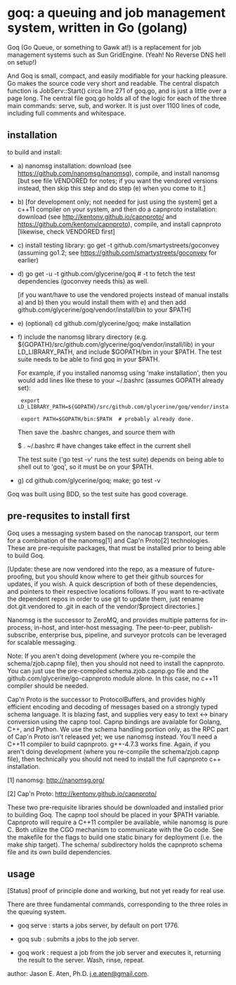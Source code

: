 goq: a queuing and job management system, written in Go (golang)
===


Goq (Go Queue, or something to Gawk at!) is a replacement for job management systems such as Sun GridEngine. (Yeah! No Reverse DNS hell on setup!)

And Goq is small, compact, and easily modifiable for your hacking pleasure. Go makes the source code very short and readable. The central dispatch function is JobServ::Start() circa line 271 of goq.go, and is just a little over a page long. The central file goq.go holds all of the logic for each of the three main commands: serve, sub, and worker. It is just over 1100 lines of code, including full comments and whitespace.

installation
------------

to build and install:

 * a) nanomsg installation: download (see https://github.com/nanomsg/nanomsg), compile, and install nanomsg [but see file VENDORED for notes; if you want the vendored versions instead, then skip this step and do step (e) when you come to it.]
 * b) [for development only; not needed for just using the system] get a c++11 compiler on your system, and then do a capnproto installation: download (see http://kentonv.github.io/capnproto/ and https://github.com/kentonv/capnproto), compile, and install capnproto [likewise, check VENDORED first]
 * c) install testing library: go get -t github.com/smartystreets/goconvey (assuming go1.2; see https://github.com/smartystreets/goconvey for earlier)
 * d) go get -u -t github.com/glycerine/goq # -t to fetch the test dependencies (goconvey needs this) as well.

   [if you want/have to use the vendored projects instead of manual installs a) and b)
    then you would install them with e) and then add github.com/glycerine/goq/vendor/install/bin
    to your $PATH]

 * e) (optional) cd github.com/glycerine/goq; make installation 

 * f) include the nanomsg library directory (e.g. ${GOPATH}/src/github.com/glycerine/goq/vendor/install/lib) in your LD_LIBRARY_PATH, and include $GOPATH/bin in your $PATH. The test suite needs to be able to find goq in your $PATH.

   For example, if you installed nanomsg using 'make installation', then you would add lines like these to your ~/.bashrc (assumes GOPATH already set): 

        export LD_LIBRARY_PATH=${GOPATH}/src/github.com/glycerine/goq/vendor/install/lib:${LD_LIBRARY_PATH}

        export PATH=$GOPATH/bin:$PATH  # probably already done.

   Then save the .bashrc changes, and source them with 

    $ . ~/.bashrc # have changes take effect in the current shell

   The test suite ('go test -v' runs the test suite) depends on being able to shell out to 'goq', so it must be on your $PATH.

 * g) cd github.com/glycerine/goq; make; go test -v

Goq was built using BDD, so the test suite has good coverage.


pre-requsites to install first
------------------------------

Goq uses a messaging system based 
on the nanocap transport, our term for a combination of the 
nanomsg[1] and Cap'n Proto[2] technologies. These are pre-requisite
packages, that must be installed prior to being able to build Goq.

[Update: these are now vendored into the repo, as a measure of future-proofing,
but you should know where to get their github sources for updates, if you wish. A quick description
of both of these dependencies, and pointers to their respective
locations follows. If you want to re-activate the dependent repos in order to
use git to update them, just rename dot.git.vendored to .git in each
of the vendor/$project directories.]

Nanomsg is the successor to ZeroMQ, and
provides multiple patterns for in-process, in-host,
and inter-host messaging. The peer-to-peer, publish-subscribe,
enterprise bus, pipeline, and surveyor protcols can be
leveraged for scalable messaging.

Note: If you aren't doing development (where you re-compile the schema/zjob.capnp file),
then you should not need to install the capnproto. You can just use the pre-compiled
schema.zjob.capnp.go file and the github.com/glycerine/go-capnproto module alone. In
this case, no c++11 compiler should be needed.

Cap'n Proto is the successor to ProtocolBuffers, and 
provides highly efficient encoding
and decoding of messages based on a strongly typed schema
language. It is blazing fast, and supplies very easy to 
text <-> binary conversion using the capnp tool. Capnp 
bindings are available for Golang, C++, and Python. 
We use the schema handling portion only,
as the RPC part of Cap'n Proto isn't released yet; we
use nanomsg instead. You'll need a C++11 compiler to build capnproto. g++-4.7.3 works fine.
Again, if you aren't doing development (where you re-compile the schema/zjob.capnp file),
then technically you should not need to install the full capnproto c++ installation.


[1] nanomsg: http://nanomsg.org/

[2] Cap'n Proto: http://kentonv.github.io/capnproto/

These two pre-requisite libraries should be downloaded and installed
prior to building Goq. The capnp tool should be placed in
your $PATH variable. Capnproto will require a C++11 compiler be
available, while nanomsg is pure C. Both utilize the CGO mechanism
to communicate with the Go code. See the makefile for the flags
to build one static binary for deployment (i.e. the make ship target). 
The schema/ subdirectory holds the capnproto schema file and its own
build dependencies.

usage
-----

[Status] proof of principle done and working, but not yet ready for real use.

There are three fundamental commands, corresponding to the three roles in the queuing system.

 * goq serve : starts a jobs server, by default on port 1776.

 * goq sub : submits a jobs to the job server.

 * goq work : request a job from the job server and executes it, returning the result to the server. Wash, rinse, repeat.




author: Jason E. Aten, Ph.D. <j.e.aten@gmail.com>.
